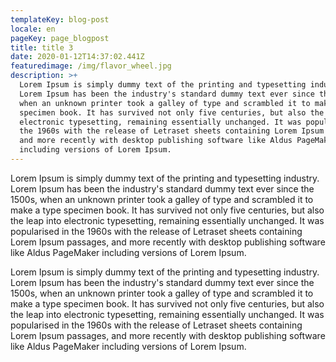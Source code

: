 ```yaml
---
templateKey: blog-post
locale: en
pageKey: page_blogpost
title: title 3
date: 2020-01-12T14:37:02.441Z
featuredimage: /img/flavor_wheel.jpg
description: >+
  Lorem Ipsum is simply dummy text of the printing and typesetting industry.
  Lorem Ipsum has been the industry's standard dummy text ever since the 1500s,
  when an unknown printer took a galley of type and scrambled it to make a type
  specimen book. It has survived not only five centuries, but also the leap into
  electronic typesetting, remaining essentially unchanged. It was popularised in
  the 1960s with the release of Letraset sheets containing Lorem Ipsum passages,
  and more recently with desktop publishing software like Aldus PageMaker
  including versions of Lorem Ipsum.
---
```

Lorem Ipsum is simply dummy text of the printing and typesetting industry. Lorem Ipsum has been the industry's standard dummy text ever since the 1500s, when an unknown printer took a galley of type and scrambled it to make a type specimen book. It has survived not only five centuries, but also the leap into electronic typesetting, remaining essentially unchanged. It was popularised in the 1960s with the release of Letraset sheets containing Lorem Ipsum passages, and more recently with desktop publishing software like Aldus PageMaker including versions of Lorem Ipsum.



Lorem Ipsum is simply dummy text of the printing and typesetting industry. Lorem Ipsum has been the industry's standard dummy text ever since the 1500s, when an unknown printer took a galley of type and scrambled it to make a type specimen book. It has survived not only five centuries, but also the leap into electronic typesetting, remaining essentially unchanged. It was popularised in the 1960s with the release of Letraset sheets containing Lorem Ipsum passages, and more recently with desktop publishing software like Aldus PageMaker including versions of Lorem Ipsum.
